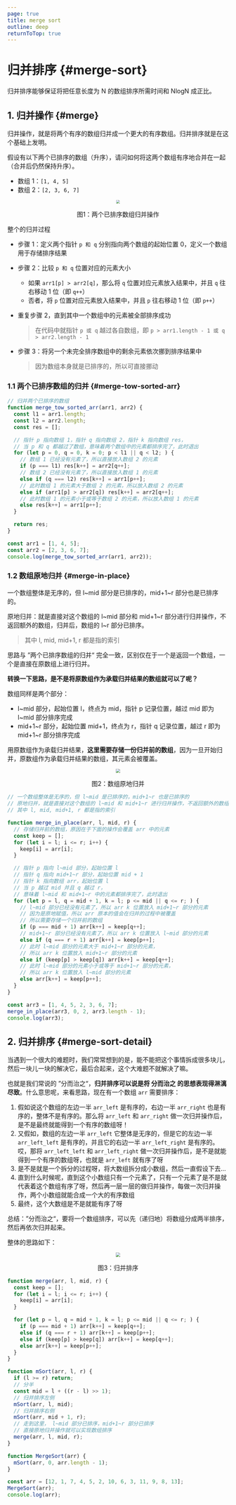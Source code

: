 ```yaml
---
page: true
title: merge sort
outline: deep
returnToTop: true
---
```


# 归并排序 {#merge-sort}

归并排序能够保证将把任意长度为 N 的数组排序所需时间和 NlogN 成正比。

## 1. 归并操作 {#merge}

归并操作，就是将两个有序的数组归并成一个更大的有序数组。归并排序就是在这个基础上发明。

假设有以下两个已排序的数组（升序），请问如何将这两个数组有序地合并在一起（合并后仍然保持升序）。

- 数组 1：`[1, 4, 5]`
- 数组 2：`[2, 3, 6, 7]`

<div align='center'>
  <img src="./images/02-merge-sort/array-merge.png" style="zoom:50%;" />
  <p class="image-title">图1：两个已排序数组归并操作</p>
</div>

整个的归并过程

- 步骤 1：定义两个指针 `p 和 q` 分别指向两个数组的起始位置 0，定义一个数组用于存储排序结果
- 步骤 2：比较 `p 和 q` 位置对应的元素大小
  - 如果 `arr1[p] > arr2[q]`，那么将 `q` 位置对应元素放入结果中，并且 `q` 往右移动 1 位（即 `q++`）
  - 否者，将 `p` 位置对应元素放入结果中，并且 `p` 往右移动 1 位（即 `p++`）
- 重复步骤 2，直到其中一个数组中的元素被全部排序成功

  > 在代码中就指针 `p 或 q` 越过各自数组，即 `p > arr1.length - 1 或 q > arr2.length - 1`

- 步骤 3：将另一个未完全排序数组中的剩余元素依次挪到排序结果中
  > 因为数组本身就是已排序的，所以可直接挪动

### 1.1 两个已排序数组的归并 {#merge-tow-sorted-arr}

```js
// 归并两个已排序的数组
function merge_tow_sorted_arr(arr1, arr2) {
  const l1 = arr1.length;
  const l2 = arr2.length;
  const res = [];

  // 指针 p 指向数组 1，指针 q 指向数组 2，指针 k 指向数组 res，
  // 当 p 和 q 都越过了数组，意味着两个数组中的元素都排序完了，此时退出
  for (let p = 0, q = 0, k = 0; p < l1 || q < l2; ) {
    // 数组 1 已经没有元素了，所以直接放入数组 2 的元素
    if (p === l1) res[k++] = arr2[q++];
    // 数组 2 已经没有元素了，所以直接放入数组 1 的元素
    else if (q === l2) res[k++] = arr1[p++];
    // 此时数组 1 的元素大于数组 2 的元素，所以放入数组 2 的元素
    else if (arr1[p] > arr2[q]) res[k++] = arr2[q++];
    // 此时数组 1 的元素小于或等于数组 2 的元素，所以放入数组 1 的元素
    else res[k++] = arr1[p++];
  }

  return res;
}

const arr1 = [1, 4, 5];
const arr2 = [2, 3, 6, 7];
console.log(merge_tow_sorted_arr(arr1, arr2));
```

### 1.2 数组原地归并 {#merge-in-place}

一个数组整体是无序的，但 l~mid 部分是已排序的，mid+1~r 部分也是已排序的。

原地归并：就是直接对这个数组的 l~mid 部分和 mid+1~r 部分进行归并操作，不返回额外的数组，归并后，数组的 l~r 部分已排序。

> 其中 l, mid, mid+1, r 都是指的索引

思路与 ”两个已排序数组的归并“ 完全一致，区别仅在于一个是返回一个数组，一个是直接在原数组上进行归并。

**转换一下思路，是不是将原数组作为承载归并结果的数组就可以了呢？**

数组同样是两个部分：

- l~mid 部分，起始位置 l，终点为 mid，指针 p 记录位置，越过 mid 即为 l~mid 部分排序完成
- mid+1~r 部分，起始位置 mid+1，终点为 r，指针 q 记录位置，越过 r 即为 mid+1~r 部分排序完成

用原数组作为承载归并结果，**这里需要存储一份归并前的数组**，因为一旦开始归并，原数组作为承载归并结果的数组，其元素会被覆盖。

<div align='center'>
  <img src="./images/02-merge-sort/array-merge-inplace.png" style="zoom:60%;" />
  <p class="image-title">图2：数组原地归并</p>
</div>

```js
// 一个数组整体是无序的，但 l~mid 是已排序的，mid+1~r 也是已排序的
// 原地归并，就是直接对这个数组的 l~mid 和 mid+1~r 进行归并操作，不返回额外的数组
// 其中 l, mid, mid+1, r 都是指的索引

function merge_in_place(arr, l, mid, r) {
  // 存储归并前的数组，原因在于下面的操作会覆盖 arr 中的元素
  const keep = [];
  for (let i = l; i <= r; i++) {
    keep[i] = arr[i];
  }

  // 指针 p 指向 l~mid 部分，起始位置 l
  // 指针 q 指向 mid+1~r 部分，起始位置 mid + 1
  // 指针 k 指向数组 arr，起始位置 l
  // 当 p 越过 mid 并且 q 越过 r，
  // 意味着 l~mid 和 mid+1~r 中的元素都排序完了，此时退出
  for (let p = l, q = mid + 1, k = l; p <= mid || q <= r; ) {
    // l~mid 部分已经没有元素了，所以 arr k 位置放入 mid+1~r 部分的元素
    // 因为是原地赋值，所以 arr 原本的值会在归并的过程中被覆盖
    // 所以需要存储一个归并前的数组
    if (p === mid + 1) arr[k++] = keep[q++];
    // mid+1~r 部分已经没有元素了，所以 arr k 位置放入 l~mid 部分的元素
    else if (q === r + 1) arr[k++] = keep[p++];
    // 此时 l~mid 部分的元素大于 mid+1~r 部分的元素，
    // 所以 arr k 位置放入 mid+1~r 部分的元素
    else if (keep[p] > keep[q]) arr[k++] = keep[q++];
    // 此时 l~mid 部分的元素小于或等于 mid+1~r 部分的元素，
    // 所以 arr k 位置放入 l~mid 部分的元素
    else arr[k++] = keep[p++];
  }
}

const arr3 = [1, 4, 5, 2, 3, 6, 7];
merge_in_place(arr3, 0, 2, arr3.length - 1);
console.log(arr3);
```

## 2. 归并排序 {#merge-sort-detail}

当遇到一个很大的难题时，我们常常想到的是，能不能把这个事情拆成很多块儿，然后一块儿一块的解决它，最后合起来，这个大难题不就解决了嘛。

也就是我们常说的 ”分而治之“，**归并排序可以说是将 <span class="redBold">分而治之</span> 的思想表现得淋漓尽致**。什么意思呢，来看思路，现在有一个数组 `arr` 需要排序：

1. 假如说这个数组的左边一半 `arr_left` 是有序的，右边一半 `arr_right` 也是有序的，整体不是有序的。那么将 `arr_left` 和 `arr_right` 做一次归并操作后，是不是最终就能得到一个有序的数组呀！
2. 又假如，数组的左边一半 `arr_left` 它整体是无序的，但是它的左边一半 `arr_left_left` 是有序的，并且它的右边一半 `arr_left_right` 是有序的。哎，那将 `arr_left_left` 和 `arr_left_right` 做一次归并操作后，是不是就能得到一个有序的数组呀，也就是 `arr_left` 就有序了呀
3. 是不是就是一个拆分的过程呀，将大数组拆分成小数组，然后一直假设下去...
4. 直到什么时候呢，直到这个小数组只有一个元素了，只有一个元素了是不是就代表着这个数组有序了呀，然后再一层一层的做归并操作，每做一次归并操作，两个小数组就能合成一个大的有序数组
5. 最终，这个大数组是不是就能有序了呀

总结：”分而治之“，要将一个数组排序，可以先（递归地）将数组分成两半排序，然后再依次归并起来。

整体的思路如下：

<div align='center'>
  <img src="./images/02-merge-sort/merge-sort.png" style="zoom:60%;" />
  <p class="image-title">图3：归并排序</p>
</div>

```js
function merge(arr, l, mid, r) {
  const keep = [];
  for (let i = l; i <= r; i++) {
    keep[i] = arr[i];
  }

  for (let p = l, q = mid + 1, k = l; p <= mid || q <= r; ) {
    if (p === mid + 1) arr[k++] = keep[q++];
    else if (q === r + 1) arr[k++] = keep[p++];
    else if (keep[p] > keep[q]) arr[k++] = keep[q++];
    else arr[k++] = keep[p++];
  }
}

function mSort(arr, l, r) {
  if (l >= r) return;
  // 分半
  const mid = l + ((r - l) >> 1);
  // 归并排序左侧
  mSort(arr, l, mid);
  // 归并排序右侧
  mSort(arr, mid + 1, r);
  // 走到这里， l~mid 部分已排序，mid+1~r 部分已排序
  // 直接原地归并操作就可以实现数组排序
  merge(arr, l, mid, r);
}

function MergeSort(arr) {
  mSort(arr, 0, arr.length - 1);
}

const arr = [12, 1, 7, 4, 5, 2, 10, 6, 3, 11, 9, 8, 13];
MergeSort(arr);
console.log(arr);
```
